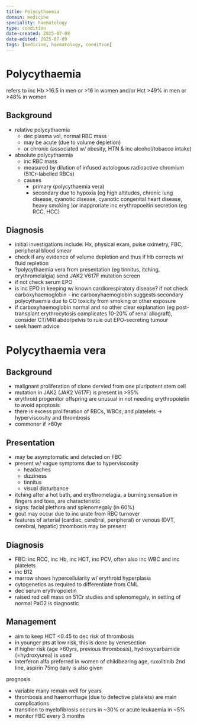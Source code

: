 ```yaml
---
title: Polycythaemia
domain: medicine
speciality: haematology
type: condition
date-created: 2025-07-09
date-edited: 2025-07-09
tags: [medicine, haematology, condition]
---
```


# Polycythaemia
refers to inc Hb >16.5 in men or >16 in women and/or Hct >49% in men or >48% in women

## Background
- relative polycythaemia
  - dec plasma vol, normal RBC mass
  - may be acute (due to volume depletion)
  - or chronic (associated w/ obesity, HTN & inc alcohol/tobacco intake)
- absolute polycythaemia
  - inc RBC mass
  - measured by dilution of infused autologous radioactive chromium (51Cr-labelled RBCs)
  - causes
    - primary (polycythaemia vera)
    - secondary due to hypoxia (eg high altitudes, chronic lung disease, cyanotic disease, cyanotic congenital heart disease, heavy smoking )or inapproriate inc erythropoeitin secretion (eg RCC, HCC)
  
## Diagnosis
- initial investigations include: Hx, physical exam, pulse oximetry, FBC, peripheral blood smear
- check if any evidence of volume depletion and thus if Hb corrects w/ fluid repletion
- ?polycythaemia vera from presentation (eg tinnitus, itching, erythromelalgia) send JAK2 V617F mutation screen
- if not check serum EPO
- is inc EPO in keeping w/ known cardiorespiratory disease? if not check carboxyhaemoglobin - inc carboxyhaemoglobin suggests secondary polycythaemia due to CO toxicity from smoking or other exposure
- if carboxyhaemoglobin normal and no other clear explanation (eg post-transplant erythrocytosis complicates 10-20% of renal allograft), consider CT/MRI abdo/pelvis to rule out EPO-secreting tumour
- seek haem advice

# Polycythaemia vera

## Background
- malignant proliferation of clone dervied from one pluripotent stem cell
- mutation in JAK2 (JAK2 V617F) is present in >95%
- erythroid progenitor offspring are unusual in not needing erythropoietin to avoid apoptosis
- there is excess proliferation of RBCs, WBCs, and platelets -> hyperviscosity and thrombosis
- commoner if >60yr

## Presentation
- may be asymptomatic and detected on FBC
- present w/ vague symptoms due to hyperviscosity
  - headaches
  - dizziness
  - tinnitus
  - visual disturbance
- itching after a hot bath, and erythromelagia, a burning sensation in fingers and toes, are characteristic
- signs: facial plethora and splenomegaly (in 60%)
- gout may occur due to inc urate from RBC turnover
- features of arterial (cardiac, cerebral, peripheral) or venous (DVT, cerebral, hepatic) thrombosis may be present

## Diagnosis
- FBC: inc RCC, inc Hb, inc HCT, inc PCV, often also inc WBC and inc platelets
- inc B12
- marrow shows hypercellularity w/ erythroid hyperplasia
- cytogenetics as required to differentiate from CML
- dec serum erythropoietin
- raised red cell mass on 51Cr studies and splenomegaly, in setting of normal PaO2 is diagnostic

## Management
- aim to keep HCT <0.45 to dec risk of thrombosis
- in younger pts at low risk, this is done by venesection
- if higher risk (age >60yrs, previous thrombosis), hydroxycarbamide (=hydroxyurea) is used
- interferon alfa preferred in women of childbearing age, ruxolitinib 2nd line, aspirin 75mg daily is also given

prognosis
- variable many remain well for years
- thrombosis and haemorrhage (due to defective platelets) are main complications
- transition to myelofibrosis occurs in ~30% or acute leukaemia in ~5%
- monitor FBC every 3 months
  